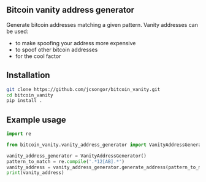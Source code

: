 ## Bitcoin vanity address generator

Generate bitcoin addresses matching a given pattern.
Vanity addresses can be used:
- to make spoofing your address more expensive
- to spoof other bitcoin addresses
- for the cool factor

## Installation
```bash
git clone https://github.com/jcsongor/bitcoin_vanity.git
cd bitcoin_vanity
pip install .

```

## Example usage
```python
import re

from bitcoin_vanity.vanity_address_generator import VanityAddressGenerator

vanity_address_generator = VanityAddressGenerator()
pattern_to_match = re.compile('.*12[AB].*')
vanity_address = vanity_address_generator.generate_address(pattern_to_match)
print(vanity_address)
```
